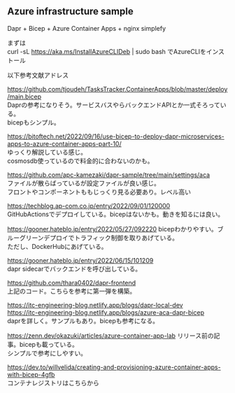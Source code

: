 ## Azure infrastructure sample  
  
Dapr + Bicep + Azure Container Apps + nginx simplefy  
  
まずは  
curl -sL https://aka.ms/InstallAzureCLIDeb | sudo bash 
でAzureCLIをインストール  

以下参考文献アドレス  
  
https://github.com/tjoudeh/TasksTracker.ContainerApps/blob/master/deploy/main.bicep  
Daprの参考になりそう。サービスバスやらバックエンドAPIとか一式そろっている。  
bicepもシンプル。  

https://bitoftech.net/2022/09/16/use-bicep-to-deploy-dapr-microservices-apps-to-azure-container-apps-part-10/  
ゆっくり解説している感じ。  
cosmosdb使っているので料金的に合わないのかも。  

https://github.com/apc-kamezaki/dapr-sample/tree/main/settings/aca  
ファイルが散らばっているが設定ファイルが良い感じ。  
フロントやコンポーネントももじっくり見る必要あり。レベル高い  

https://techblog.ap-com.co.jp/entry/2022/09/01/120000  
GitHubActionsでデプロイしている。bicepはないかも。動きを知るには良い。  
  
https://gooner.hateblo.jp/entry/2022/05/27/092220
bicepわかりやすい。ブルーグリーンデプロイでトラフィック制御を取りあげている。  
ただし、DockerHubにあげている。
  
https://gooner.hateblo.jp/entry/2022/06/15/101209  
dapr sidecarでバックエンドを呼び出している。  
  
https://github.com/thara0402/dapr-frontend  
上記のコード。こちらを参考に第一弾を構築。  
  
https://itc-engineering-blog.netlify.app/blogs/dapr-local-dev  
https://itc-engineering-blog.netlify.app/blogs/azure-aca-dapr-bicep  
daprを詳しく。サンプルもあり。bicepも参考になる。  
  
https://zenn.dev/okazuki/articles/azure-container-app-lab
リリース前の記事。bicepも載っている。  
シンプルで参考にしやすい。  

https://dev.to/willvelida/creating-and-provisioning-azure-container-apps-with-bicep-4gfb  
コンテナレジストリはこちらから  
  
  